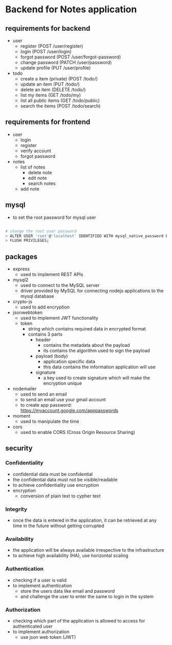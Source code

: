 # Backend for Notes application

## requirements for backend

- user
  - register (POST /user/register)
  - login (POST /user/login)
  - forgot password (POST /user/forgot-password)
  - change password (PATCH /user/password)
  - update profile (PUT /user/profile)
- todo
  - create a item (private) (POST /todo/)
  - update an item (PUT /todo/<id>)
  - delete an item (DELETE /todo/<id>)
  - list my items (GET /todo/my)
  - list all public items (GET /todo/public)
  - search the items (POST /todo/search)

## requirements for frontend

- user
  - login
  - register
  - verify account
  - forgot password
- notes
  - list of notes
    - delete note
    - edit note
    - search notes
  - add note

## mysql

- to set the root password for mysql user

```bash

# change the root user password
> ALTER USER 'root'@'localhost' IDENTIFIED WITH mysql_native_password BY 'root';
> FLUSH PRIVILEGES;

```

## packages

- express
  - used to implement REST APIs
- mysql2
  - used to connect to the MySQL server
  - driver provided by MySQL for connecting nodejs applications to the mysql database
- crypto-js
  - used to add encryption
- jsonwebtoken
  - used to implement JWT functionality
  - token
    - string which contains required data in encrypted format
    - contains 3 parts
      - header
        - contains the metadata about the payload
        - its contains the algorithm used to sign the payload
      - payload (body)
        - application specific data
        - this data contains the information application will use
      - signature
        - a key used to create signature which will make the encryption unique
- nodemailer
  - used to send an email
  - to send an email use your gmail account
  - to create app password: https://myaccount.google.com/apppasswords
- moment
  - used to manipulate the time
- cors
  - used to enable CORS (Cross Origin Resource Sharing)

## security

### Confidentiality

- confidential data must be confidential
- the confidential data must not be visible/readable
- to achieve confidentiality use encryption
- encryption
  - conversion of plain text to cypher text

### Integrity

- once the data is entered in the application, it can be retrieved at any time in the future without getting corrupted

### Availability

- the application will be always available irrespective to the infrastructure
- to achieve high availability (HA), use horizontal scaling

### Authentication

- checking if a user is valid
- to implement authentication
  - store the users data like email and password
  - and challenge the user to enter the same to login in the system

### Authorization

- checking which part of the application is allowed to access for authenticated user
- to implement authorization
  - use json web token (JWT)
